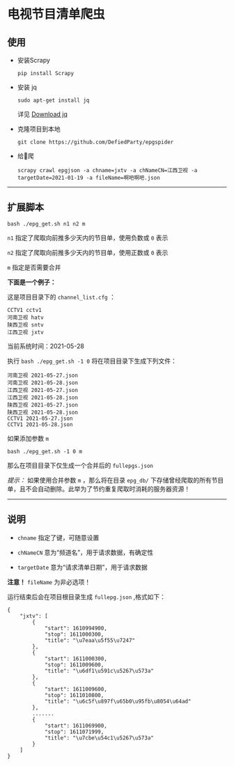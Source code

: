 # 电视节目清单爬虫

## 使用
- 安装Scrapy

    `pip install Scrapy`

- 安装 jq
    
    `sudo apt-get install jq`

    详见 [Download jq](https://stedolan.github.io/jq/download/)

- 克隆项目到本地

    `git clone https://github.com/DefiedParty/epgspider`

- 给👴爬

    `scrapy crawl epgjson -a chname=jxtv -a chNameCN=江西卫视 -a targetDate=2021-01-19 -a fileName=啊吧啊吧.json`

---

## 扩展脚本

`bash ./epg_get.sh n1 n2 m`

`n1` 指定了爬取向前推多少天内的节目单，使用负数或 `0` 表示

`n2` 指定了爬取向前推多少天内的节目单，使用正数或 `0` 表示

`m` 指定是否需要合并

**下面是一个例子：**

这是项目目录下的 `channel_list.cfg` ：
    
    CCTV1 cctv1
    河南卫视 hatv
    陕西卫视 sntv
    江西卫视 jxtv

当前系统时间：2021-05-28

执行 `bash ./epg_get.sh -1 0` 将在项目目录下生成下列文件：

    河南卫视 2021-05-27.json
    河南卫视 2021-05-28.json
    江西卫视 2021-05-27.json
    江西卫视 2021-05-28.json
    陕西卫视 2021-05-27.json
    陕西卫视 2021-05-28.json
    CCTV1 2021-05-27.json
    CCTV1 2021-05-28.json

如果添加参数 `m`

`bash ./epg_get.sh -1 0 m`

那么在项目目录下仅生成一个合并后的 `fullepgs.json`

*提示：* 如果使用合并参数 `m` ，那么将在目录 `epg_db/` 下存储曾经爬取的所有节目单，且不会自动删除。此举为了节约重复爬取时消耗的服务器资源！

---

## 说明

- `chname` 指定了键，可随意设置

- `chNameCN` 意为“频道名”，用于请求数据，有确定性

- `targetDate` 意为“请求清单日期”，用于请求数据

**注意！**  `fileName` 为非必选项！

运行结束后会在项目根目录生成 `fullepg.json` ,格式如下：

    {
        "jxtv": [
            {
                "start": 1610994900,
                "stop": 1611000300,
                "title": "\u7eaa\u5f55\u7247"
            },
            {
                "start": 1611000300,
                "stop": 1611009600,
                "title": "\u6df1\u591c\u5267\u573a"
            },
            {
                "start": 1611009600,
                "stop": 1611010800,
                "title": "\u6c5f\u897f\u65b0\u95fb\u8054\u64ad"
            },
            .......
            {
                "start": 1611069900,
                "stop": 1611071999,
                "title": "\u7cbe\u54c1\u5267\u573a"
            }
        ]
    }
